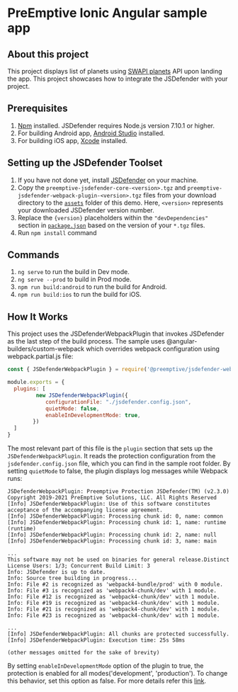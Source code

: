 # PreEmptive Ionic Angular sample app

## About this project
This project displays list of planets using [SWAPI planets](https://swapi.dev/api/planets/?page=1) API upon landing the app. This project showcases how to integrate the JSDefender with your project.

## Prerequisites
1. [Npm](https://nodejs.org/en/download/) installed. JSDefender requires Node.js version 7.10.1 or higher.
2. For building Android app, [Android Studio](https://developer.android.com/studio) installed.
3. For building iOS app, [Xcode](https://developer.apple.com/xcode/) installed.

## Setting up the JSDefender Toolset

1. If you have not done yet, install [JSDefender](https://www.preemptive.com/products/jsdefender/downloads) on your machine.
2. Copy the `preemptive-jsdefender-core-<version>.tgz` and `preemptive-jsdefender-webpack-plugin-<version>.tgz` files from your download directory to the [`assets`](assets/) folder of this demo. Here, `<version>` represents your downloaded JSDefender version number.
3. Replace the `{version}` placeholders within the `"devDependencies"` section in [`package.json`](package.json) based on the version of your `*.tgz` files.
4. Run `npm install` command

## Commands
1. `ng serve` to run the build in Dev mode.
2. `ng serve --prod` to build in Prod mode.
3. `npm run build:android` to run the build for Android.
4. `npm run build:ios` to run the build for iOS.

## How It Works

This project uses the JSDefenderWebpackPlugin that invokes JSDefender as the last step of the build process. The sample uses @angular-builders/custom-webpack which overrides webpack configuration using webpack.partial.js file:

```javascript
const { JSDefenderWebpackPlugin } = require('@preemptive/jsdefender-webpack-plugin');

module.exports = {
  plugins: [
         new JSDefenderWebpackPlugin({
            configurationFile: "./jsdefender.config.json",
            quietMode: false,
            enableInDevelopmentMode: true,
        })
  ]
}
```

The most relevant part of this file is the `plugin` section that sets up the `JSDefenderWebpackPlugin`. It reads the protection configuration from the `jsdefender.config.json` file, which you can find in the sample root folder. By setting `quietMode` to false, the plugin displays log messages while Webpack runs:

```
JSDefenderWebpackPlugin: Preemptive Protection JSDefender(TM) (v2.3.0)
Copyright 2019-2021 PreEmptive Solutions, LLC. All Rights Reserved
[Info] JSDefenderWebpackPlugin: Use of this software constitutes acceptance of the accompanying license agreement.
[Info] JSDefenderWebpackPlugin: Processing chunk id: 0, name: common
[Info] JSDefenderWebpackPlugin: Processing chunk id: 1, name: runtime (runtime)
[Info] JSDefenderWebpackPlugin: Processing chunk id: 2, name: null
[Info] JSDefenderWebpackPlugin: Processing chunk id: 3, name: main

...
This software may not be used on binaries for general release.Distinct License Users: 1/3; Concurrent Build Limit: 3
Info: JSDefender is up to date.
Info: Source tree building in progress...
Info: File #2 is recognized as 'webpack4-bundle/prod' with 0 module.
Info: File #3 is recognized as 'webpack4-chunk/dev' with 1 module.
Info: File #12 is recognized as 'webpack4-chunk/dev' with 1 module.
Info: File #19 is recognized as 'webpack4-chunk/dev' with 1 module.
Info: File #21 is recognized as 'webpack4-chunk/dev' with 1 module.
Info: File #23 is recognized as 'webpack4-chunk/dev' with 1 module.

...
[Info] JSDefenderWebpackPlugin: All chunks are protected successfully.
[Info] JSDefenderWebpackPlugin: Execution time: 25s 58ms

(other messages omitted for the sake of brevity)
```

By setting `enableInDevelopmentMode` option of the plugin to true, the protection is enabled for all modes('development', 'production'). To change this behavior, set this option as false. For more details refer this [link](https://www.preemptive.com/jsdefender/userguide/en/index.html).